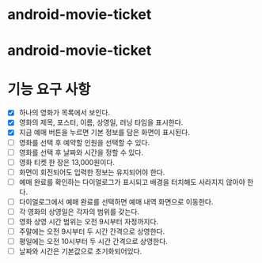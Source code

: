 # android-movie-ticket

# android-movie-ticket

# 기능 요구 사항
+ [x] 하나의 영화가 목록에서 보인다.
+ [x] 영화의 제목, 포스터, 이름, 상영일, 러닝 타임을 표시한다.
+ [x] 지금 예매 버튼을 누르면 기본 정보를 담은 화면이 표시된다.
+ [ ] 영화를 선택 후 예약할 인원을 선택할 수 있다.
+ [ ] 영화를 선택 후 날짜와 시간을 정할 수 있다.
+ [ ] 영화 티켓 한 장은 13,000원이다.
+ [ ] 화면이 회전되어도 입력한 정보는 유지되어야 한다.
+ [ ] 예매 완료를 확인하는 다이얼로그가 표시되고 배경을 터치해도 사라지지 않아야 한다.
+ [ ] 다이얼로그에서 예매 완료를 선택하면 예매 내역 화면으로 이동한다.
+ [ ] 각 영화의 상영일은 각자의 범위를 갖는다.
+ [ ] 영화 상영 시간 범위는 오전 9시부터 자정까지다.
+ [ ] 주말에는 오전 9시부터 두 시간 간격으로 상영한다.
+ [ ] 평일에는 오전 10시부터 두 시간 간격으로 상영한다.
+ [ ] 날짜와 시간은 기본값으로 초기화되어있다.